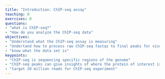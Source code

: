 ```yaml
---
title: "Introduction: ChIP-seq assay"
teaching: 0
exercises: 0
questions:
- "what is ChIP-seq?"
- "How do you analyze the ChIP-seq data"
objectives:
- "Understand what the ChIP-seq assay is measuring"
- "Undertand how to process raw ChIP-seq fastqs to final peaks for visualization"
- "know what the data set is"
keypoints:
- "ChIP-seq is sequencing specific regions of the genome"
- "ChIP-seq peaks can give insights of where the protein of interest is enriched in the genome"
- "target 20 million reads for ChIP-seq experiment"
---
```

